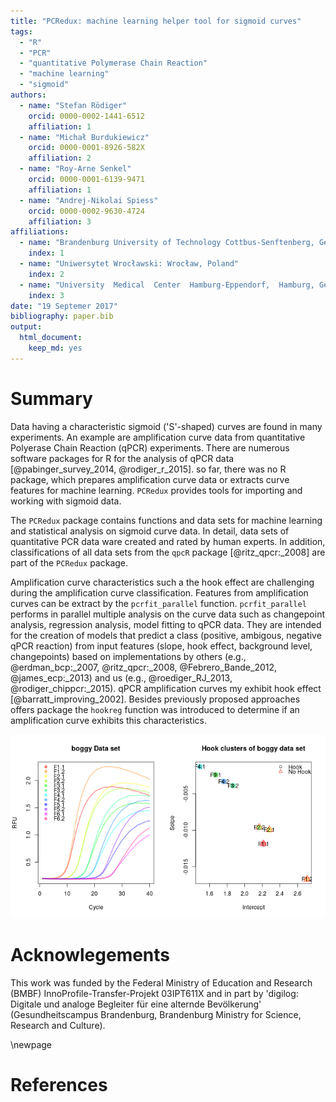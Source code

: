 ```yaml
---
title: "PCRedux: machine learning helper tool for sigmoid curves"
tags:
  - "R"
  - "PCR"
  - "quantitative Polymerase Chain Reaction"
  - "machine learning"
  - "sigmoid"
authors:
  - name: "Stefan Rödiger"
    orcid: 0000-0002-1441-6512
    affiliation: 1
  - name: "Michał Burdukiewicz"
    orcid: 0000-0001-8926-582X
    affiliation: 2
  - name: "Roy-Arne Senkel"
    orcid: 0000-0001-6139-9471
    affiliation: 1
  - name: "Andrej-Nikolai Spiess"
    orcid: 0000-0002-9630-4724
    affiliation: 3
affiliations:
  - name: "Brandenburg University of Technology Cottbus-Senftenberg, Germany"
    index: 1
  - name: "Uniwersytet Wrocławski: Wrocław, Poland"
    index: 2
  - name: "University  Medical  Center  Hamburg-Eppendorf,  Hamburg, Germany"
    index: 3
date: "19 Septemer 2017"
bibliography: paper.bib
output:
  html_document:
    keep_md: yes
---
```


# Summary

Data having a characteristic sigmoid ('S'-shaped) curves are found in many
experiments. An example are amplification curve data from quantitative 
Polyerase Chain Reaction (qPCR) experiments. There are numerous software 
packages for R for the analysis of qPCR data 
[@pabinger_survey_2014, @rodiger_r_2015]. so far, there was no R package, which 
prepares amplification curve data or extracts curve features for machine 
learning. `PCRedux` provides tools for importing and working with sigmoid data.

The `PCRedux` package contains functions and data sets for machine learning and 
statistical analysis on sigmoid curve data. In detail, data sets of quantitative 
PCR data ware created and rated by human experts. In addition, classifications 
of all data sets from the `qpcR` package [@ritz_qpcr:_2008] are part of the 
`PCRedux` package.

Amplification curve characteristics such a the hook effect are challenging 
during the amplification curve classification. Features from amplification 
curves can be extract by the `pcrfit_parallel` function. `pcrfit_parallel` 
performs in parallel multiple analysis on the curve data such as changepoint 
analysis, regression analysis, model fitting to qPCR data. They are intended for 
the creation of models that predict a class (positive, ambigous, negative qPCR 
reaction) from input features (slope, hook effect, background level, 
changepoints) based on implementations by others (e.g., @erdman_bcp:_2007, 
@ritz_qpcr:_2008, @Febrero_Bande_2012, @james_ecp:_2013) and us (e.g., 
@roediger_RJ_2013, @rodiger_chippcr:_2015). qPCR amplification curves my 
exhibit hook effect [@barratt_improving_2002]. Besides previously proposed 
approaches offers package the `hookreg` function was introduced to determine if 
an amplification curve exhibits this characteristics. 

![](hookreg.png)<!-- -->

# Acknowlegements
This work was funded by the Federal Ministry of Education and Research
(BMBF) InnoProfile-Transfer-Projekt 03IPT611X and in part by 'digilog: Digitale
und analoge Begleiter für eine alternde Bevölkerung' (Gesundheitscampus
Brandenburg, Brandenburg Ministry for Science, Research and Culture).

\newpage

# References
